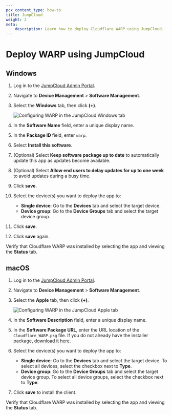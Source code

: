 ```yaml
---
pcx_content_type: how-to
title: JumpCloud
weight: 2
meta:
    description: Learn how to deploy Cloudflare WARP using JumpCloud.
---
```


# Deploy WARP using JumpCloud

## Windows

1. Log in to the [JumpCloud Admin Portal](https://console.jumpcloud.com).

2. Navigate to **Device Management** > **Software Management**.

3. Select the **Windows** tab, then click **(+)**.

    ![Configuring WARP in the JumpCloud **Windows** tab](/images/cloudflare-one/connections/jumpcloud.png)

4. In the **Software Name** field, enter a unique display name.

5. In the **Package ID** field, enter `warp`.

6. Select **Install this software**.

7. (Optional) Select **Keep software package up to date** to automatically update this app as updates become available.

8. (Optional) Select **Allow end users to delay updates for up to one week** to avoid updates during a busy time.

9. Click **save**.

10. Select the device(s) you want to deploy the app to:
    - **Single device**: Go to the **Devices** tab and select the target device.
    - **Device group**: Go to the **Device Groups** tab and select the target device group.

11. Click **save**.

12. Click **save** again.

Verify that Cloudflare WARP was installed by selecting the app and viewing the **Status** tab.

## macOS

1. Log in to the [JumpCloud Admin Portal](https://console.jumpcloud.com).

2. Navigate to **Device Management** > **Software Management**.

3. Select the **Apple** tab, then click **(+)**.

    ![Configuring WARP in the JumpCloud **Apple** tab](/images/cloudflare-one/connections/jumpcloud-mac.png)

4. In the **Software Description** field, enter a unique display name.

5. In the **Software Package URL**, enter the URL location of the `Cloudflare_WARP.pkg` file. If you do not already have the installer package, [download it here](/cloudflare-one/connections/connect-devices/warp/download-warp/#macos).

6. Select the device(s) you want to deploy the app to:
    - **Single device**: Go to the **Devices** tab and select the target device. To select all devices, select the checkbox next to **Type**.
    - **Device group**: Go to the **Device Groups** tab and select the target device group. To select all device groups, select the checkbox next to **Type**.

7. Click **save** to install the client.

Verify that Cloudflare WARP was installed by selecting the app and viewing the **Status** tab.
